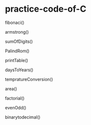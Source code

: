 # practice-code-of-C

fibonaci()

armstrong()

sumOfDigits()

PalindRom()

printTable()

daysToYears()

tempratureConversion()

area()

factorial()

evenOdd()

binarytodecimal()

